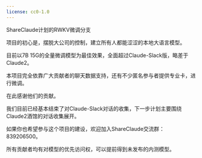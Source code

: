 ```yaml
---
license: cc0-1.0
---
```

ShareClaude计划的RWKV微调分支

项目的初心是，摆脱大公司的控制，建立所有人都能涩涩的本地大语言模型。

目前以7B 15G的全量微调模型为最佳效果，全面超过Claude-Slack版，略差于Claude2。

本项目完全依靠广大贡献者的聊天数据支持，还有不少匿名参与者提供专业卡，进行微调。

在此感谢他们的贡献。

我们目前已经基本结束了对Claude-Slack对话的收集，下一步计划主要围绕Claude2酒馆的对话收集展开。

如果你也希望参与这个项目的建设，欢迎加入ShareClaude交流群：839206500。

所有贡献者均有对模型的优先访问权，可以提前得到未发布的内测模型。
